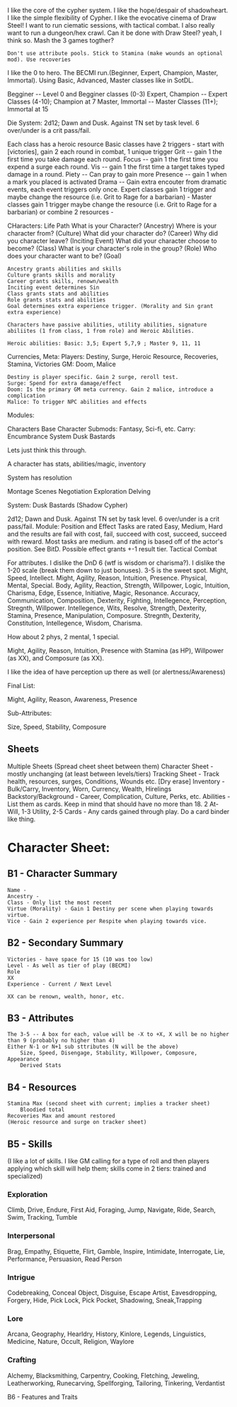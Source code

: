 I like the core of the cypher system. I like the hope/despair of shadowheart. I like the simple flexibility of Cypher. I like the evocative cinema of Draw Steel! I want to run ciematic sessions, with tactical combat. I also really want to run a dungeon/hex crawl. Can it be done with Draw Steel? yeah, I think so. Mash the 3 games togther?

    Don't use attribute pools. Stick to Stamina (make wounds an optional mod). Use recoveries

I like the 0 to hero. The BECMI run.(Beginner, Expert, Champion, Master, Immortal). Using Basic, Advanced, Master classes like in SotDL.

Begginer -- Level 0 and Begginer classes (0-3)
Expert, Champion -- Expert Classes (4-10); Champion at 7
Master, Immortal -- Master Classes (11+); Immortal at 15

Die System: 2d12; Dawn and Dusk. Against TN set by task level. 6 over/under is a crit pass/fail.

Each class has a heroic resource
    Basic classes have 2 triggers - start with [victories], gain 2 each round in combat, 1 unique trigger
        Grit -- gain 1 the first time you take damage each round.
        Focus -- gain 1 the first time you expend a surge each round.
        Vis -- gain 1 the first time a target takes typed damage in a round.
        Piety -- Can pray to gain more
        Presence -- gain 1 when a mark you placed is activated
        Drama -- Gain extra encouter from dramatic events, each event triggers only once.
    Expert classes gain 1 trigger and maybe change the resource (i.e. Grit to Rage for a barbarian) -
    Master classes gain 1 trigger maybe change the resource (i.e. Grit to Rage for a barbarian) or combine 2 resources - 

CHaracters: Life Path
    What is your Character? (Ancestry)
    Where is your character from? (Culture)
    What did your character do? (Career)
    Why did you character leave? (Inciting Event)
    What did your character choose to become? (Class)
    What is your character's role in the group? (Role)
    Who does your character want to be? (Goal)

    Ancestry grants abilities and skills
    Culture grants skills and morality
    Career grants skills, renown/wealth
    Inciting event determines Sin
    Class grants stats and abilities
    Role grants stats and abilities
    Goal determines extra experience trigger. (Morality and Sin grant extra experience)

    Characters have passive abilities, utility abilities, signature abiliites (1 from class, 1 from role) and Heroic Abilities.

    Heroic abilities: Basic: 3,5; Expert 5,7,9 ; Master 9, 11, 11

Currencies, Meta: 
    Players: Destiny, Surge, Heroic Resource, Recoveries, Stamina, Victories
    GM: Doom, Malice

    Destiny is player specific. Gain 2 surge, reroll test.
    Surge: Spend for extra damage/effect
    Doom: Is the primary GM meta currency. Gain 2 malice, introduce a complication
    Malice: To trigger NPC abilities and effects

Modules:

Characters
    Base Character
    Submods: Fantasy, Sci-fi, etc.
    Carry: Encumbrance
System
    Dusk Bastards

Lets just think this through.

A character has stats, abilities/magic, inventory

System has resolution

Montage Scenes
Negotiation
Exploration
Delving

System: Dusk Bastards (Shadow Cypher)

2d12; Dawn and Dusk. Against TN set by task level. 6 over/under is a crit pass/fail.
    Module: Position and Effect
        Tasks are rated Easy, Medium, Hard and the results are fail with cost, fail, succeed with cost, succeed, succeed with reward.
        Most tasks are medium. and rating is based off of the actor's position. See BitD. Possible effect grants +-1 result tier.
Tactical Combat

For attributes. I dislike the DnD 6 (wtf is wisdom or charisma?). I dislike the 1-20 scale (break them down to just bonuses). 3-5 is the sweet spot. Might, Speed, Intellect. Might, Agility, Reason, Intuition, Presence. Physical, Mental, Special. Body, Agility, Reaction, Strength, Willpower, Logic, Intuition, Charisma, Edge, Essence, Initiative, Magic, Resonance. Accuracy, Communication, Composition, Dexterity, Fighting, Intellegence, Perception, Stregnth, Willpower. Intellegence, Wits, Resolve, Strength, Dexterity, Stamina, Presence, Manipulation, Composure. Stregnth, Dexterity, Constitution, Intellegence, Wisdom, Charisma.

How about 2 phys, 2 mental, 1 special.

Might, Agility, Reason, Intuition, Presence with Stamina (as HP), Willpower (as XX), and Composure (as XX).

I like the idea of have perception up there as well (or alertness/Awareness)

Final List:

Might, Agility, Reason, Awareness, Presence

Sub-Attributes: 

Size, Speed, Stability, Composure

## Sheets

Multiple Sheets
    (Spread cheet sheet between them)
    Character Sheet - mostly unchanging (at least between levels/tiers)
    Tracking Sheet - Track health, resources, surges, Conditions, Wounds etc. [Dry erase]
    Inventory - Bulk/Carry, Inventory, Worn, Currency, Wealth, Hirelings
    Backstory/Background - Career, Complication, Culture, Perks, etc.
    Abilities - List them as cards. Keep in mind that should have no more than 18. 2 At-Will, 1-3 Utility, 2-5
    Cards - Any cards gained through play. Do a card binder like thing.

# Character Sheet:

## B1 - Character Summary
    Name -
    Ancestry - 
    Class - Only list the most recent
    Virtue (Morality) - Gain 1 Destiny per scene when playing towards virtue. 
    Vice - Gain 2 experience per Respite when playing towards vice.

## B2 - Secondary Summary
    Victories - have space for 15 (10 was too low)
    Level - As well as tier of play (BECMI)
    Role
    XX
    Experience - Current / Next Level

    XX can be renown, wealth, honor, etc.

## B3 - Attributes
    The 3-5 -- A box for each, value will be -X to +X, X will be no higher than 9 (probably no higher than 4)
    Either N-1 or N+1 sub sttributes (N will be the above)
        Size, Speed, Disengage, Stability, Willpower, Composure, Appearance
        Derived Stats
    
## B4 - Resources
    Stamina Max (second sheet with current; implies a tracker sheet)
        Bloodied total
    Recoveries Max and amount restored
    (Heroic resource and surge on tracker sheet)

## B5 - Skills 

(I like a lot of skills. I like GM calling for a type of roll and then players applying which skill will help them; skills come in 2 tiers: trained and specialized)


### Exploration

Climb, Drive, Endure, First Aid, Foraging, Jump, Navigate, Ride, Search, Swim, Tracking, Tumble

### Interpersonal

Brag, Empathy, Etiquette, Flirt, Gamble, Inspire, Intimidate, Interrogate, Lie, Performance, Persuasion, Read Person

### Intrigue

Codebreaking, Conceal Object, Disguise, Escape Artist, Eavesdropping, Forgery, Hide, Pick Lock, Pick Pocket, Shadowing, Sneak,Trapping

### Lore

Arcana, Geography, Hearldry, History, Kinlore, Legends, Linguistics, Medicine, Nature, Occult, Religion, Waylore

### Crafting

Alchemy, Blacksmithing, Carpentry, Cooking, Fletching, Jeweling, Leatherworking, Runecarving, Spellforging, Tailoring, Tinkering, Verdantist

B6 - Features and Traits

